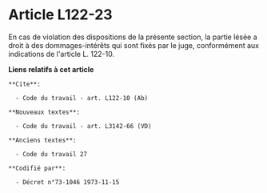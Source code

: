 # Article L122-23

En cas de violation des dispositions de la présente section, la partie lésée a droit à des dommages-intérêts qui sont fixés
par le juge, conformément aux indications de l'article L. 122-10.

**Liens relatifs à cet article**

	**Cite**:

	  - Code du travail - art. L122-10 (Ab)

	**Nouveaux textes**:

	  - Code du travail - art. L3142-66 (VD)

	**Anciens textes**:

	  - Code du travail 27

	**Codifié par**:

	  - Décret n°73-1046 1973-11-15
